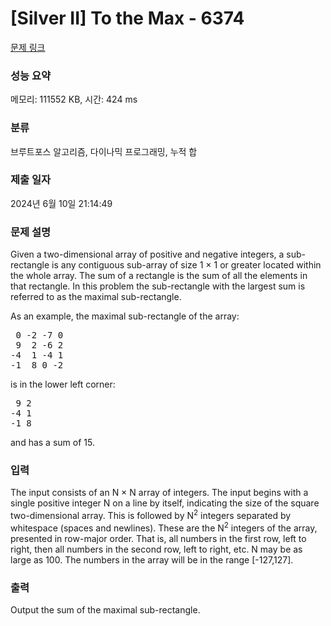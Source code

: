 # [Silver II] To the Max - 6374 

[문제 링크](https://www.acmicpc.net/problem/6374) 

### 성능 요약

메모리: 111552 KB, 시간: 424 ms

### 분류

브루트포스 알고리즘, 다이나믹 프로그래밍, 누적 합

### 제출 일자

2024년 6월 10일 21:14:49

### 문제 설명

<p>Given a two-dimensional array of positive and negative integers, a sub-rectangle is any contiguous sub-array of size 1 × 1 or greater located within the whole array. The sum of a rectangle is the sum of all the elements in that rectangle. In this problem the sub-rectangle with the largest sum is referred to as the maximal sub-rectangle.</p>

<p>As an example, the maximal sub-rectangle of the array:</p>

<pre> 0 -2 -7 0
 9  2 -6 2
-4  1 -4 1
-1  8 0 -2</pre>

<p>is in the lower left corner:</p>

<pre> 9 2
-4 1
-1 8</pre>

<p>and has a sum of 15.</p>

### 입력 

 <p>The input consists of an N × N array of integers. The input begins with a single positive integer N on a line by itself, indicating the size of the square two-dimensional array. This is followed by N<sup>2</sup> integers separated by whitespace (spaces and newlines). These are the N<sup>2</sup> integers of the array, presented in row-major order. That is, all numbers in the first row, left to right, then all numbers in the second row, left to right, etc. N may be as large as 100. The numbers in the array will be in the range [-127,127].</p>

### 출력 

 <p>Output the sum of the maximal sub-rectangle.</p>

